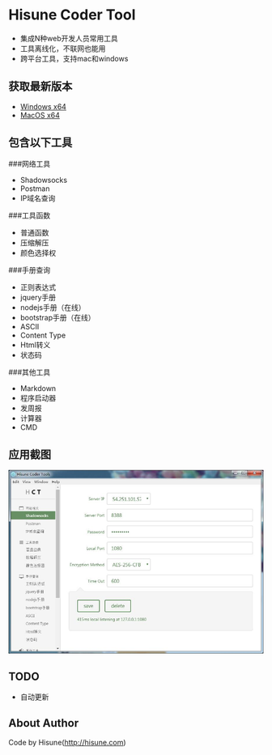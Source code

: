 # Hisune Coder Tool
* 集成N种web开发人员常用工具
* 工具离线化，不联网也能用
* 跨平台工具，支持mac和windows

## 获取最新版本
* [Windows x64](https://raw.githubusercontent.com/hisune/images/master/hct-win32-x64.zip)
* [MacOS x64](https://raw.githubusercontent.com/hisune/images/master/hct-darwin-x64.zip)

## 包含以下工具
###网络工具
* Shadowsocks
* Postman
* IP域名查询

###工具函数
* 普通函数
* 压缩解压
* 颜色选择权

###手册查询
* 正则表达式
* jquery手册
* nodejs手册（在线）
* bootstrap手册（在线）
* ASCII
* Content Type
* Html转义
* 状态码

###其他工具
* Markdown
* 程序启动器
* 发周报
* 计算器
* CMD

## 应用截图
![](https://raw.githubusercontent.com/hisune/images/master/screen-hct.jpg)

## TODO
* 自动更新

## About Author
Code by Hisune(http://hisune.com)

